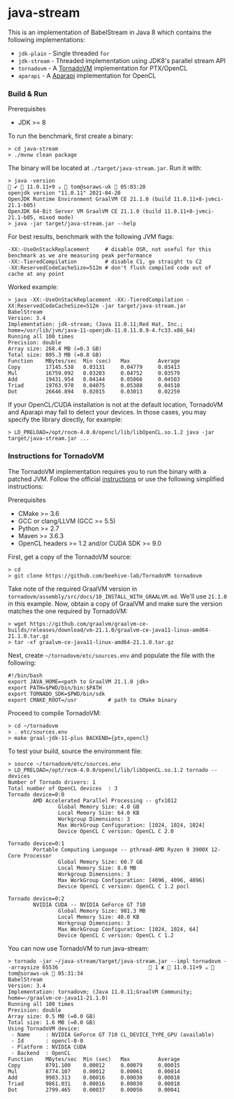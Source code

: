 java-stream
===========

This is an implementation of BabelStream in Java 8 which contains the following implementations:

* `jdk-plain` - Single threaded `for`
* `jdk-stream` - Threaded implementation using JDK8's parallel stream API
* `tornadovm` - A [TornadoVM](https://github.com/beehive-lab/TornadoVM) implementation for
  PTX/OpenCL
* `aparapi` - A [Aparapi](https://git.qoto.org/aparapi/aparapi) implementation for OpenCL

### Build & Run

Prerequisites

* JDK >= 8

To run the benchmark, first create a binary:

```shell
> cd java-stream
> ./mvnw clean package
```

The binary will be located at `./target/java-stream.jar`. Run it with:

```shell
> java -version                                                                                                    ✔  11.0.11+9 ☕  tom@soraws-uk  05:03:20 
openjdk version "11.0.11" 2021-04-20
OpenJDK Runtime Environment GraalVM CE 21.1.0 (build 11.0.11+8-jvmci-21.1-b05)
OpenJDK 64-Bit Server VM GraalVM CE 21.1.0 (build 11.0.11+8-jvmci-21.1-b05, mixed mode)
> java -jar target/java-stream.jar --help
```

For best results, benchmark with the following JVM flags:

```
-XX:-UseOnStackReplacement     # disable OSR, not useful for this benchmark as we are measuring peak performance  
-XX:-TieredCompilation         # disable C1, go straight to C2 
-XX:ReservedCodeCacheSize=512m # don't flush compiled code out of cache at any point 
```

Worked example:

```shell
> java -XX:-UseOnStackReplacement -XX:-TieredCompilation -XX:ReservedCodeCacheSize=512m -jar target/java-stream.jar
BabelStream
Version: 3.4
Implementation: jdk-stream; (Java 11.0.11;Red Hat, Inc.; home=/usr/lib/jvm/java-11-openjdk-11.0.11.0.9-4.fc33.x86_64)
Running all 100 times
Precision: double
Array size: 268.4 MB (=0.3 GB)
Total size: 805.3 MB (=0.8 GB)
Function    MBytes/sec  Min (sec)   Max         Average     
Copy        17145.538   0.03131     0.04779     0.03413     
Mul         16759.092   0.03203     0.04752     0.03579     
Add         19431.954   0.04144     0.05866     0.04503     
Triad       19763.970   0.04075     0.05388     0.04510     
Dot         26646.894   0.02015     0.03013     0.02259 
```

If your OpenCL/CUDA installation is not at the default location, TornadoVM and Aparapi may fail to
detect your devices. In those cases, you may specify the library directly, for example:

```shell
> LD_PRELOAD=/opt/rocm-4.0.0/opencl/lib/libOpenCL.so.1.2 java -jar target/java-stream.jar ...
```

### Instructions for TornadoVM

The TornadoVM implementation requires you to run the binary with a patched JVM. Follow the
official [instructions](https://github.com/beehive-lab/TornadoVM/blob/master/assembly/src/docs/10_INSTALL_WITH_GRAALVM.md)
or use the following simplified instructions:

Prerequisites

* CMake >= 3.6
* GCC or clang/LLVM (GCC >= 5.5)
* Python >= 2.7
* Maven >= 3.6.3
* OpenCL headers >= 1.2 and/or CUDA SDK >= 9.0

First, get a copy of the TornadoVM source:

```shell
> cd
> git clone https://github.com/beehive-lab/TornadoVM tornadovm
```

Take note of the required GraalVM version
in `tornadovm/assembly/src/docs/10_INSTALL_WITH_GRAALVM.md`. We'll use `21.1.0` in this example.
Now, obtain a copy of GraalVM and make sure the version matches the one required by TornadoVM:

```shell
> wget https://github.com/graalvm/graalvm-ce-builds/releases/download/vm-21.1.0/graalvm-ce-java11-linux-amd64-21.1.0.tar.gz
> tar -xf graalvm-ce-java11-linux-amd64-21.1.0.tar.gz
```

Next, create `~/tornadovm/etc/sources.env` and populate the file with the following:

```shell
#!/bin/bash
export JAVA_HOME=<path to GraalVM 21.1.0 jdk>
export PATH=$PWD/bin/bin:$PATH
export TORNADO_SDK=$PWD/bin/sdk
export CMAKE_ROOT=/usr          # path to CMake binary
```

Proceed to compile TornadoVM:

```shell
> cd ~/tornadovm
> . etc/sources.env
> make graal-jdk-11-plus BACKEND={ptx,opencl}
```

To test your build, source the environment file:

```shell
> source ~/tornadovm/etc/sources.env
> LD_PRELOAD=/opt/rocm-4.0.0/opencl/lib/libOpenCL.so.1.2 tornado --devices
Number of Tornado drivers: 1
Total number of OpenCL devices  : 3
Tornado device=0:0
        AMD Accelerated Parallel Processing -- gfx1012
                Global Memory Size: 4.0 GB
                Local Memory Size: 64.0 KB
                Workgroup Dimensions: 3
                Max WorkGroup Configuration: [1024, 1024, 1024]
                Device OpenCL C version: OpenCL C 2.0

Tornado device=0:1
        Portable Computing Language -- pthread-AMD Ryzen 9 3900X 12-Core Processor
                Global Memory Size: 60.7 GB
                Local Memory Size: 8.0 MB
                Workgroup Dimensions: 3
                Max WorkGroup Configuration: [4096, 4096, 4096]
                Device OpenCL C version: OpenCL C 1.2 pocl

Tornado device=0:2
        NVIDIA CUDA -- NVIDIA GeForce GT 710
                Global Memory Size: 981.3 MB
                Local Memory Size: 48.0 KB
                Workgroup Dimensions: 3
                Max WorkGroup Configuration: [1024, 1024, 64]
                Device OpenCL C version: OpenCL C 1.2
```

You can now use TornadoVM to run java-stream:

```shell
> tornado -jar ~/java-stream/target/java-stream.jar --impl tornadovm --arraysize 65536                              1 ✘  11.0.11+9 ☕  tom@soraws-uk  05:31:34 
BabelStream
Version: 3.4
Implementation: tornadovm; (Java 11.0.11;GraalVM Community; home=~/graalvm-ce-java11-21.1.0)
Running all 100 times
Precision: double
Array size: 0.5 MB (=0.0 GB)
Total size: 1.6 MB (=0.0 GB)
Using TornadoVM device:
 - Name     : NVIDIA GeForce GT 710 CL_DEVICE_TYPE_GPU (available)
 - Id       : opencl-0-0
 - Platform : NVIDIA CUDA
 - Backend  : OpenCL
Function    MBytes/sec  Min (sec)   Max         Average     
Copy        8791.100    0.00012     0.00079     0.00015     
Mul         8774.107    0.00012     0.00061     0.00014     
Add         9903.313    0.00016     0.00030     0.00018     
Triad       9861.031    0.00016     0.00030     0.00018     
Dot         2799.465    0.00037     0.00056     0.00041
```


